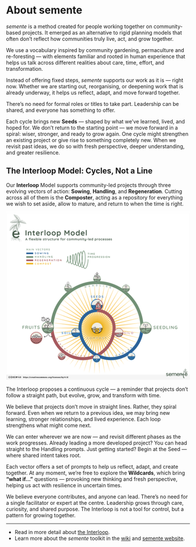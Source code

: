# About semente

_semente_ is a method created for people working together on community-based projects. It emerged as an alternative to rigid planning models that often don’t reflect how communities truly live, act, and grow together.

We use a vocabulary inspired by community gardening, permaculture and re-foresting — with elements familiar and rooted in human experience that helps us talk across different realities about care, time, effort, and transformation.

Instead of offering fixed steps, _semente_ supports our work as it is — right now. Whether we are starting out, reorganising, or deepening work that is already underway, it helps us reflect, adapt, and move forward together.

There’s no need for formal roles or titles to take part. Leadership can be shared, and everyone has something to offer.

Each cycle brings new **Seeds** — shaped by what we’ve learned, lived, and hoped for. We don’t return to the starting point — we move forward in a spiral: wiser, stronger, and ready to grow again. One cycle might strengthen an existing project or give rise to something completely new. When we revisit past ideas, we do so with fresh perspective, deeper understanding, and greater resilience.

## The Interloop Model: Cycles, Not a Line

Our **Interloop** Model supports community-led projects through three evolving vectors of action: **Sowing**, **Handling**, and **Regeneration**. Cutting across all of them is the **Composter**, acting as a repository for everything we wish to set aside, allow to mature, and return to when the time is right.

![Interloop](../0.3/interloop/interloop.png)

The Interloop proposes a continuous cycle — a reminder that projects don’t follow a straight path, but evolve, grow, and transform with time.

We believe that projects don’t move in straight lines. Rather, they spiral forward. Even when we return to a previous idea, we may bring new learning, stronger relationships, and lived experience. Each loop strengthens what might come next.

We can enter wherever we are now — and revisit different phases as the work progresses. Already leading a more developed project? You can head straight to the Handling prompts. Just getting started? Begin at the Seed — where shared intent takes root.

Each vector offers a set of prompts to help us reflect, adapt, and create together. At any moment, we’re free to explore the **Wildcards**, which bring __“what if…”__ questions — provoking new thinking and fresh perspective, helping us act with resilience in uncertain times.

We believe everyone contributes, and anyone can lead. There’s no need for a single facilitator or expert at the centre. Leadership grows through care, curiosity, and shared purpose.
The Interloop is not a tool for control, but a pattern for growing together.

---

- Read in more detail about [the Interloop](../0.3/interloop).
- Learn more about the _semente_ toolkit in the [wiki](https://fonte.wiki/projetos/semente_en) and [semente website](https://semente.de).
